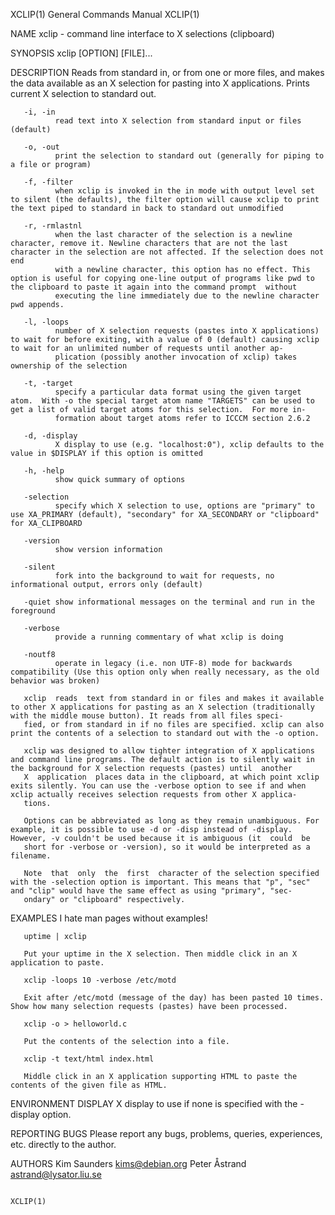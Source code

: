 XCLIP(1)                                                                                   General Commands Manual                                                                                   XCLIP(1)

NAME
       xclip - command line interface to X selections (clipboard)

SYNOPSIS
       xclip [OPTION] [FILE]...

DESCRIPTION
       Reads from standard in, or from one or more files, and makes the data available as an X selection for pasting into X applications. Prints current X selection to standard out.

       -i, -in
              read text into X selection from standard input or files (default)

       -o, -out
              print the selection to standard out (generally for piping to a file or program)

       -f, -filter
              when xclip is invoked in the in mode with output level set to silent (the defaults), the filter option will cause xclip to print the text piped to standard in back to standard out unmodified

       -r, -rmlastnl
              when the last character of the selection is a newline character, remove it. Newline characters that are not the last character in the selection are not affected. If the selection does not end
              with a newline character, this option has no effect. This option is useful for copying one-line output of programs like pwd to the clipboard to paste it again into the command prompt  without
              executing the line immediately due to the newline character pwd appends.

       -l, -loops
              number of X selection requests (pastes into X applications) to wait for before exiting, with a value of 0 (default) causing xclip to wait for an unlimited number of requests until another ap‐
              plication (possibly another invocation of xclip) takes ownership of the selection

       -t, -target
              specify a particular data format using the given target atom.  With -o the special target atom name "TARGETS" can be used to get a list of valid target atoms for this selection.  For more in‐
              formation about target atoms refer to ICCCM section 2.6.2

       -d, -display
              X display to use (e.g. "localhost:0"), xclip defaults to the value in $DISPLAY if this option is omitted

       -h, -help
              show quick summary of options

       -selection
              specify which X selection to use, options are "primary" to use XA_PRIMARY (default), "secondary" for XA_SECONDARY or "clipboard" for XA_CLIPBOARD

       -version
              show version information

       -silent
              fork into the background to wait for requests, no informational output, errors only (default)

       -quiet show informational messages on the terminal and run in the foreground

       -verbose
              provide a running commentary of what xclip is doing

       -noutf8
              operate in legacy (i.e. non UTF-8) mode for backwards compatibility (Use this option only when really necessary, as the old behavior was broken)

       xclip  reads  text from standard in or files and makes it available to other X applications for pasting as an X selection (traditionally with the middle mouse button). It reads from all files speci‐
       fied, or from standard in if no files are specified. xclip can also print the contents of a selection to standard out with the -o option.

       xclip was designed to allow tighter integration of X applications and command line programs. The default action is to silently wait in the background for X selection requests (pastes) until  another
       X  application  places data in the clipboard, at which point xclip exits silently. You can use the -verbose option to see if and when xclip actually receives selection requests from other X applica‐
       tions.

       Options can be abbreviated as long as they remain unambiguous. For example, it is possible to use -d or -disp instead of -display. However, -v couldn't be used because it is ambiguous (it  could  be
       short for -verbose or -version), so it would be interpreted as a filename.

       Note  that  only  the  first  character of the selection specified with the -selection option is important. This means that "p", "sec" and "clip" would have the same effect as using "primary", "sec‐
       ondary" or "clipboard" respectively.

EXAMPLES
       I hate man pages without examples!

       uptime | xclip

       Put your uptime in the X selection. Then middle click in an X application to paste.

       xclip -loops 10 -verbose /etc/motd

       Exit after /etc/motd (message of the day) has been pasted 10 times. Show how many selection requests (pastes) have been processed.

       xclip -o > helloworld.c

       Put the contents of the selection into a file.

       xclip -t text/html index.html

       Middle click in an X application supporting HTML to paste the contents of the given file as HTML.

ENVIRONMENT
       DISPLAY
              X display to use if none is specified with the -display option.

REPORTING BUGS
       Please report any bugs, problems, queries, experiences, etc. directly to the author.

AUTHORS
       Kim Saunders <kims@debian.org> Peter Åstrand <astrand@lysator.liu.se>

                                                                                                                                                                                                     XCLIP(1)
